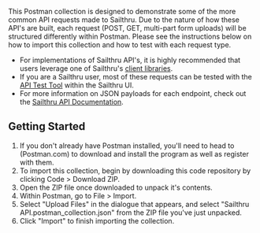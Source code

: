 This Postman collection is designed to demonstrate some of the more common API requests made to Sailthru. Due to the nature of how these API's are built, each request (POST, GET, multi-part form uploads) will be structured differently within Postman. Please see the instructions below on how to import this collection and how to test with each request type.

- For implementations of Sailthru API's, it is highly recommended that users leverage one of Sailthru's [client libraries](https://getstarted.sailthru.com/developers/api-client/libraries-overview/).
- If you are a Sailthru user, most of these requests can be tested with the [API Test Tool](https://my.sailthru.com/api/test) within the Sailthru UI.
- For more information on JSON payloads for each endpoint, check out the [Sailthru API Documentation](https://getstarted.sailthru.com/developers/api-basics/introduction/).

## Getting Started
1. If you don't already have Postman installed, you'll need to head to (Postman.com) to download and install the program as well as register with them.
2. To import this collection, begin by downloading this code repository by clicking Code > Download ZIP. 
3. Open the ZIP file once downloaded to unpack it's contents.
4. Within Postman, go to File > Import.
5. Select "Upload Files" in the dialogue that appears, and select "Sailthru API.postman_collection.json" from the ZIP file you've just unpacked.
6. Click "Import" to finish importing the collection.

